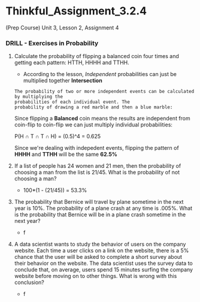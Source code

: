 # Thinkful_Assignment_3.2.4
(Prep Course) Unit 3, Lesson 2, Assignment 4

### DRILL - Exercises in Probability

1. Calculate the probability of flipping a balanced coin four times and getting each pattern: HTTH, HHHH and TTHH.
   -  According to the lesson, *Independent* probabilities can just be multiplied together __Intersection__
   ```
   The probability of two or more independent events can be calculated by multiplying the 
   probabilities of each individual event. The  
   probability of drawing a red marble and then a blue marble:
   ```
   Since flipping a __Balanced__ coin means the results are independent from coin-flip to coin-flip we can just multiply individual probabilities:
   
   P(H __∩__ T __∩__ T __∩__ H) = (0.5)^4 = 0.625
   
   Since we're dealing with indepedent events, flipping the pattern of __HHHH__ and __TTHH__ will be the same __62.5%__
     
2. If a list of people has 24 women and 21 men, then the probability of choosing a man from the list is 21/45. What is the probability of not choosing a man?
     - 100*(1 - (21/45)) = 53.3%
     
3. The probability that Bernice will travel by plane sometime in the next year is 10%. The probability of a plane crash at any time is .005%. What is the probability that Bernice will be in a plane crash sometime in the next year?
     - f
     
4. A data scientist wants to study the behavior of users on the company website. Each time a user clicks on a link on the website, there is a 5% chance that the user will be asked to complete a short survey about their behavior on the website. The data scientist uses the survey data to conclude that, on average, users spend 15 minutes surfing the company website before moving on to other things. What is wrong with this conclusion?
     - f
     
